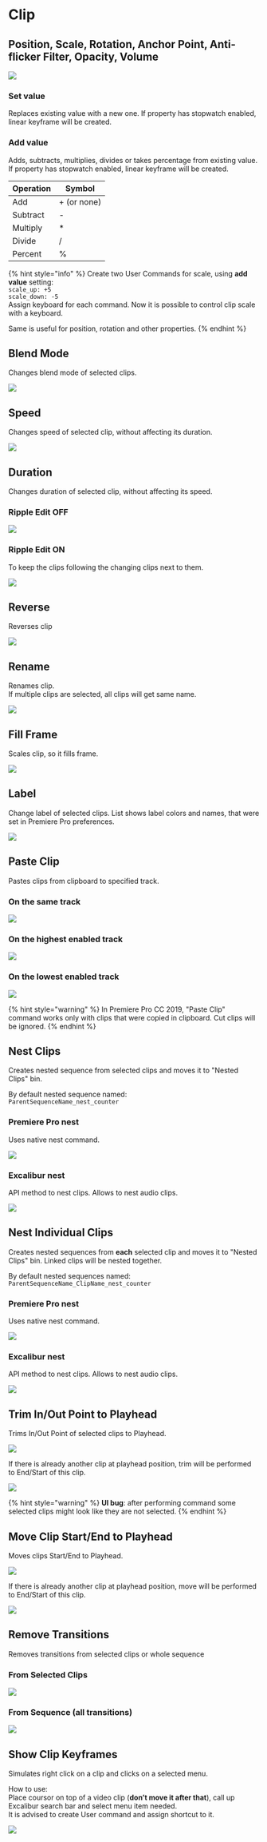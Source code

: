 # Clip

## Position, Scale, Rotation, Anchor Point, Anti-flicker Filter, Opacity, Volume

![](../../../.gitbook/assets/clip\_01\_psr.jpg)

### Set value

Replaces existing value with a new one. If property has stopwatch enabled, linear keyframe will be created.

### Add value

Adds, subtracts, multiplies, divides or takes percentage from existing value. If property has stopwatch enabled, linear keyframe will be created.

| Operation | Symbol      |
| --------- | ----------- |
| Add       | + (or none) |
| Subtract  | -           |
| Multiply  | \*          |
| Divide    | /           |
| Percent   | %           |

{% hint style="info" %}
Create two User Commands for scale, using **add value** setting:\
`scale_up: +5`  \
`scale_down: -5`\
Assign keyboard for each command. Now it is possible to control clip scale with a keyboard.

Same is useful for position, rotation and other properties.
{% endhint %}

## Blend Mode

Changes blend mode of selected clips.

![](../../../.gitbook/assets/clip\_02\_blend\_mode.jpg)

## Speed

Changes speed of selected clip, without affecting its duration.

![](../../../.gitbook/assets/clip\_03\_speed.gif)

## Duration

Changes duration of selected clip, without affecting its speed.

### Ripple Edit OFF

![](../../../.gitbook/assets/clip\_04\_duration\_off.gif)

### Ripple Edit ON

To keep the clips following the changing clips next to them.

![](../../../.gitbook/assets/clip\_05\_duration\_on.gif)

## Reverse

Reverses clip

![](../../../.gitbook/assets/clip\_06\_reverse.gif)

## Rename

Renames clip.\
If multiple clips are selected, all clips will get same name.

![](../../../.gitbook/assets/clip\_07\_rename.gif)

## Fill Frame

Scales clip, so it fills frame.

![](../../../.gitbook/assets/clip\_08\_fill\_frame.gif)

## Label

Change label of selected clips. List shows label colors and names, that were set in Premiere Pro preferences.

![](../../../.gitbook/assets/clip\_20\_label.gif)

## Paste Clip

Pastes clips from clipboard to specified track.

### On the same track

![](../../../.gitbook/assets/clip\_09\_paste\_clip\_same.gif)

### On the highest enabled track

![](../../../.gitbook/assets/clip\_10\_paste\_clip\_high.gif)

### On the lowest enabled track

![](../../../.gitbook/assets/clip\_11\_paste\_clip\_low.gif)

{% hint style="warning" %}
In Premiere Pro CC 2019, "Paste Clip" command works only with clips that were copied in clipboard. Cut clips will be ignored.
{% endhint %}

## Nest Clips

Creates nested sequence from selected clips and moves it to "Nested Clips" bin.

By default nested sequence named:\
`ParentSequenceName_nest_counter`

### Premiere Pro nest

Uses native nest command.

![](../../../.gitbook/assets/clip\_21\_nest\_clips\_native.gif)

### Excalibur nest

API method to nest clips. Allows to nest audio clips.

![](../../../.gitbook/assets/clip\_12\_nest\_clips.gif)

## Nest Individual Clips

Creates nested sequences from **each** selected clip and moves it to "Nested Clips" bin. Linked clips will be nested together.

By default nested sequences named:\
`ParentSequenceName_ClipName_nest_counter`

### Premiere Pro nest

Uses native nest command.

![](../../../.gitbook/assets/clip\_22\_nest\_ind\_clips\_native.gif)

### Excalibur nest

API method to nest clips. Allows to nest audio clips.

![](../../../.gitbook/assets/clip\_13\_nest\_individual\_clips.gif)

## Trim In/Out Point to Playhead

Trims In/Out Point of selected clips to Playhead.

![](../../../.gitbook/assets/clip\_14\_trim\_in.gif)

If there is already another clip at playhead position, trim will be performed to End/Start of this clip.

![](../../../.gitbook/assets/clip\_15\_trim\_out\_fill.gif)

{% hint style="warning" %}
**UI bug**: after performing command some selected clips might look like they are not selected.
{% endhint %}

## Move Clip Start/End to Playhead

Moves clips Start/End to Playhead.

![](../../../.gitbook/assets/clip\_16\_move\_end.gif)

If there is already another clip at playhead position, move will be performed to End/Start of this clip.

![](../../../.gitbook/assets/clip\_17\_move\_start\_fill.gif)

## Remove Transitions

Removes transitions from selected clips or whole sequence

### From Selected Clips

![](../../../.gitbook/assets/clip\_18\_remove\_trans.gif)

### From Sequence (all transitions)

![](../../../.gitbook/assets/clip\_19\_remove\_trans\_seq.gif)

## **Show Clip Keyframes**

Simulates right click on a clip and clicks on a selected menu.

How to use:\
Place coursor on top of a video clip (**don’t move it after that**), call up Excalibur search bar and select menu item needed.\
It is advised to create User command and assign shortcut to it.

![](../../../.gitbook/assets/clip\_23\_show\_clip\_keyframes.gif)
